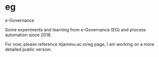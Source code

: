 # eg
e-Governance  

Some experiments and learning from e-Governance (EG) and process automation since 2018.  

For now, please reference iitjammu.ac.in/eg page, I am working on a more detailed public version.  
